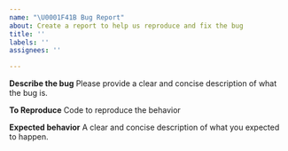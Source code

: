 ```yaml
---
name: "\U0001F41B Bug Report"
about: Create a report to help us reproduce and fix the bug
title: ''
labels: ''
assignees: ''

---
```


**Describe the bug**
Please provide a clear and concise description of what the bug is.

**To Reproduce**
Code to reproduce the behavior

**Expected behavior**
A clear and concise description of what you expected to happen.
